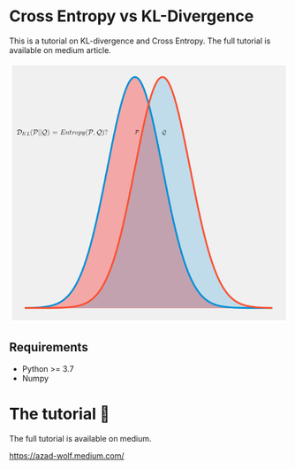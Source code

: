 # Cross Entropy vs KL-Divergence
This is a tutorial on KL-divergence and Cross Entropy. The full tutorial is available on medium article.

![kl_cross_entropy](images/distributions.png)

## Requirements

* Python >= 3.7
* Numpy

# The tutorial 📃
The full tutorial is available on medium.

https://azad-wolf.medium.com/




